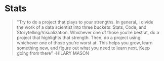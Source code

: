 # Stats
> "Try to do a project that plays to your strengths. In general, I divide the work of a data scientist into three buckets: Stats, Code, and Storytelling/Visualization. Whichever one of those you’re best at, do a project that highlights that strength. Then, do a project using whichever one of those you’re worst at. This helps you grow, learn something new, and figure out what you need to learn next. Keep going from there" -HILARY MASON  

